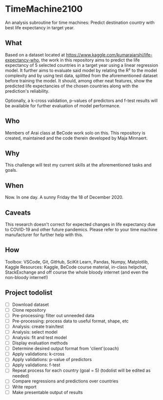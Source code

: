 # TimeMachine2100
An analysis subroutine for time machines: Predict destination country with best life expectancy in target year.

## What
Based on a dataset located at https://www.kaggle.com/kumarajarshi/life-expectancy-who, the work in this repository aims to predict the life expectancy of 5 selected countries in a target year using a linear regression model. It further aims to evaluate said model by relating the R² to the model complexity and by using test data, splitted from the aforementioned dataset before training the model. It should, among other neat features, show the predicted life expectancies of the chosen countries along with the prediction's reliability.

Optionally, a k-cross validation, p-values of predictors and f-test results will be available for further evaluation of model performance.

## Who
Members of Arai class at BeCode work solo on this. This repository is created, maintained and the code therein developed by Maja Minnaert.

## Why
This challenge will test my current skills at the aforementioned tasks and goals.

## When
Now. In one day. A sunny Friday the 18 of December 2020.

## Caveats
This research doesn't correct for expected changes in life expectancy due to COVID-19 and other future pandemics. Please refer to your time machine manufacturer for further help with this.

## How
Toolbox: VSCode, Git, GitHub, SciKit Learn, Pandas, Numpy, Matplotlib, Kaggle
Resources: Kaggle, BeCode course material, in-class helpchat, StackExchange and off course the whole bloody internet (and even the non-bloody internet!)

## Project todolist
-[ ] Download dataset
-[ ] Clone repository
-[ ] Pre-processing: filter out unneeded data
-[ ] Pre-processing: process data to useful format, shape, etc
-[ ] Analysis: create train/test
-[ ] Analysis: select model
-[ ] Analysis: fit and test model
-[ ] Display evaluation methods
-[ ] Determine desired output format from 'client'(coach)
-[ ] Apply validations: k-cross
-[ ] Apply validations: p-value of predictors
-[ ] Apply validations: f-test
-[ ] Repeat process for each country (goal = 5) (todolist will be edited as needed)
-[ ] Compare regressions and predictions over countries
-[ ] Write report
-[ ] Make presentable output of results
